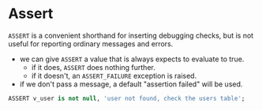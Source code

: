
# Assert
`ASSERT` is a convenient shorthand for inserting debugging checks, but is not useful for reporting ordinary messages and errors.

- we can give `ASSERT` a value that is always expects to evaluate to true.
	- if it does, `ASSERT` does nothing further.
	- if it doesn't, an `ASSERT_FAILURE` exception is raised.
- if we don't pass a message, a default "assertion failed" will be used.
```sql
ASSERT v_user is not null, 'user not found, check the users table';
```
